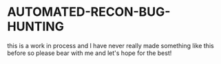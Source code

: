 # AUTOMATED-RECON-BUG-HUNTING
this is a  work in process and I have never really made something like this before so please bear with me and let's hope for the best!
